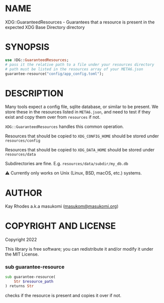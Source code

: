 NAME
====

XDG::GuaranteedResources - Guarantees that a resource is present in the expected XDG Base Directory directory

SYNOPSIS
========

```raku
use XDG::GuaranteedResources;
# pass it the relative path to a file under your resources directory
# path must be listed in the resources array of your META6.json
guarantee-resource("config/app_config.toml");
```

DESCRIPTION
===========

Many tools expect a config file, sqlite database, or similar to be present. We store these in the resources listed in `META6.json`, and need to test if they exist and copy them over from `resources` if not.

`XDG::GuaranteedResources` handles this common operation.

Resources that should be copied to `XDG_CONFIG_HOME` should be stored under `resources/config`

Resources that should be copied to `XDG_DATA_HOME` should be stored under `resources/data`

Subdirectories are fine. E.g. `resources/data/subdir/my_db.db`

⚠ Currently only works on Unix (Linux, BSD, macOS, etc.) systems.

AUTHOR
======

Kay Rhodes a.k.a masukomi (masukom@masukomi.org)

COPYRIGHT AND LICENSE
=====================

Copyright 2022 

This library is free software; you can redistribute it and/or modify it under the MIT License.

### sub guarantee-resource

```raku
sub guarantee-resource(
    Str $resource_path
) returns Str
```

checks if the resource is present and copies it over if not.

